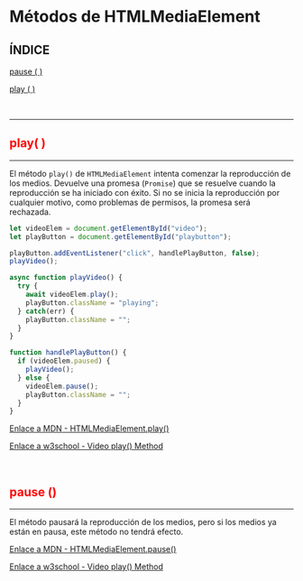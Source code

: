 # <span id="inicio"> Métodos de HTMLMediaElement

## ÍNDICE

[pause ( )](#pause)

[play ( )](#play)

<br>

---

## <span id="pause" style="color: red">play( )

---

El método `play()` de `HTMLMediaElement` intenta comenzar la reproducción de los medios. Devuelve una promesa (`Promise`) que se resuelve cuando la reproducción se ha iniciado con éxito. Si no se inicia la reproducción por cualquier motivo, como problemas de permisos, la promesa será rechazada.

```javascript
let videoElem = document.getElementById("video");
let playButton = document.getElementById("playbutton");

playButton.addEventListener("click", handlePlayButton, false);
playVideo();

async function playVideo() {
  try {
    await videoElem.play();
    playButton.className = "playing";
  } catch(err) {
    playButton.className = "";
  }
}

function handlePlayButton() {
  if (videoElem.paused) {
    playVideo();
  } else {
    videoElem.pause();
    playButton.className = "";
  }
}
```

[Enlace a MDN - HTMLMediaElement.play()](https://developer.mozilla.org/es/docs/Web/API/HTMLMediaElement/play)

[Enlace a w3school - Video play() Method](https://www.w3schools.com/jsref/met_video_play.asp)

<br>

## <span id="pause" style="color: red">pause ()

---

El método pausará la reproducción de los medios, pero si los medios ya están en pausa, este método no tendrá efecto.

[Enlace a MDN - HTMLMediaElement.pause()](https://developer.mozilla.org/es/docs/Web/API/HTMLMediaElement/pause)

[Enlace a w3school - Video play() Method](https://www.w3schools.com/jsref/met_video_play.asp)
